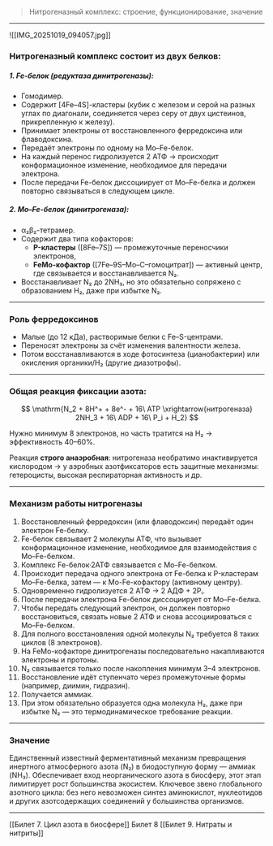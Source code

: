 
> Нитрогеназный комплекс: строение, функционирование, значение

---

![[IMG_20251019_094057.jpg]]
### Нитрогеназный комплекс состоит из двух белков:

##### 1. **Fe-белок** (редуктаза динитрогеназы):  
   - Гомодимер.  
   - Содержит [4Fe–4S]-кластеры (кубик с железом и серой на разных углах по диагонали, соединяется через серу от двух цистеинов, прикрепленную к железу).  
   - Принимает электроны от восстановленного ферредоксина или флаводоксина.  
   - Передаёт электроны по одному на Mo–Fe-белок.  
   - На каждый перенос гидролизуется 2 АТФ → происходит конформационное изменение, необходимое для передачи электрона.  
   - После передачи Fe-белок диссоциирует от Mo–Fe-белка и должен повторно связываться в следующем цикле.

##### 2. **Mo–Fe-белок** (динитрогеназа):  
   - α₂β₂-тетрамер.
   - Содержит два типа кофакторов:  
     - **P-кластеры** ([8Fe–7S]) — промежуточные переносчики электронов,
     - **FeMo-кофактор** ([7Fe–9S–Mo–C–гомоцитрат]) — активный центр, где связывается и восстанавливается N₂.  
   - Восстанавливает N₂ до 2NH₃, но это обязательно сопряжено с образованием H₂, даже при избытке N₂.

---

### Роль ферредоксинов

- Малые (до 12 кДа), растворимые белки с Fe–S-центрами.  
- Переносят электроны за счёт изменения валентности железа.  
- Потом восстанавливаются в ходе фотосинтеза (цианобактерии) или окисления органики/H₂ (другие диазотрофы).

---

### Общая реакция фиксации азота:

$$
\mathrm{N_2 + 8H^+ + 8e^- + 16\ ATP \xrightarrow{нитрогеназа} 2NH_3 + 16\ ADP + 16\ P_i + H_2}
$$

Нужно минимум 8 электронов, но часть тратится на H₂ → эффективность 40–60%.  

Реакция **строго анаэробная**: нитрогеназа необратимо инактивируется кислородом → у аэробных азотфиксаторов есть защитные механизмы: гетероцисты, высокая респираторная активность и др.

---

### Механизм работы нитрогеназы

   1. Восстановленный ферредоксин (или флаводоксин) передаёт один электрон Fe-белку.
   2. Fe-белок связывает 2 молекулы АТФ, что вызывает конформационное изменение, необходимое для взаимодействия с Mo–Fe-белком.
   3. Комплекс Fe-белок·2АТФ связывается с Mo–Fe-белком.
   4. Происходит передача одного электрона от Fe-белка к P-кластерам Mo–Fe-белка, затем — к Mo-Fe-кофактору (активному центру).  
   5. Одновременно гидролизуется 2 АТФ → 2 АДФ + 2Pᵢ.
   6. После передачи электрона Fe-белок диссоциирует от Mo–Fe-белка.  
   7. Чтобы передать следующий электрон, он должен повторно восстановиться, связать новые 2 АТФ и снова ассоциироваться с Mo–Fe-белком.  
   8. Для полного восстановления одной молекулы N₂ требуется 8 таких циклов (8 электронов).
   9. На FeMo-кофакторе динитрогеназы последовательно накапливаются электроны и протоны.  
   10. N₂ связывается только после накопления минимум 3–4 электронов.
   11. Восстановление идёт ступенчато через промежуточные формы (например, диимин, гидразин).  
   12. Получается аммиак.
   13. При этом обязательно образуется одна молекула H₂, даже при избытке N₂ — это термодинамическое требование реакции.

---

### Значение

Единственный известный ферментативный механизм превращения инертного атмосферного азота (N₂) в биодоступную форму — аммиак (NH₃). Обеспечивает вход неорганического азота в биосферу, этот этап лимитирует рост большинства экосистем. Ключевое звено глобального азотного цикла: без него невозможен синтез аминокислот, нуклеотидов и других азотсодержащих соединений у большинства организмов.  

---
[[Билет 7. Цикл азота в биосфере]]
Билет 8
[[Билет 9. Нитраты и нитриты]]